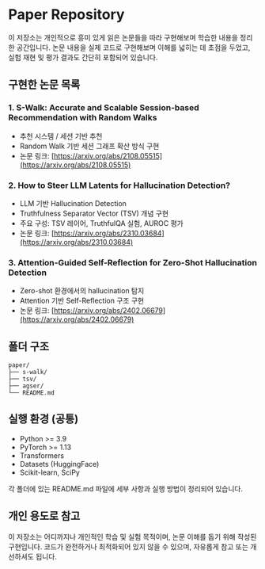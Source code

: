 # Paper Repository

이 저장소는 개인적으로 흥미 있게 읽은 논문들을 따라 구현해보며 학습한 내용을 정리한 공간입니다. 논문 내용을 실제 코드로 구현해보며 이해를 넓히는 데 초점을 두었고, 실험 재현 및 평가 결과도 간단히 포함되어 있습니다.


## 구현한 논문 목록

### 1. S-Walk: Accurate and Scalable Session-based Recommendation with Random Walks
- 추천 시스템 / 세션 기반 추천
- Random Walk 기반 세션 그래프 확산 방식 구현
- 논문 링크: [https://arxiv.org/abs/2108.05515](https://arxiv.org/abs/2108.05515)

### 2. How to Steer LLM Latents for Hallucination Detection?
- LLM 기반 Hallucination Detection
- Truthfulness Separator Vector (TSV) 개념 구현
- 주요 구성: TSV 레이어, TruthfulQA 실험, AUROC 평가
- 논문 링크: [https://arxiv.org/abs/2310.03684](https://arxiv.org/abs/2310.03684)

### 3. Attention-Guided Self-Reflection for Zero-Shot Hallucination Detection
- Zero-shot 환경에서의 hallucination 탐지
- Attention 기반 Self-Reflection 구조 구현
- 논문 링크: [https://arxiv.org/abs/2402.06679](https://arxiv.org/abs/2402.06679)


## 폴더 구조
```
paper/
├── s-walk/
├── tsv/
├── agser/
└── README.md
```


## 실행 환경 (공통)
- Python >= 3.9
- PyTorch >= 1.13
- Transformers
- Datasets (HuggingFace)
- Scikit-learn, SciPy

각 폴더에 있는 README.md 파일에 세부 사항과 실행 방법이 정리되어 있습니다.


## 개인 용도로 참고
이 저장소는 어디까지나 개인적인 학습 및 실험 목적이며, 논문 이해를 돕기 위해 작성된 구현입니다.
코드가 완전하거나 최적화되어 있지 않을 수 있으며, 자유롭게 참고 또는 개선하셔도 됩니다.

